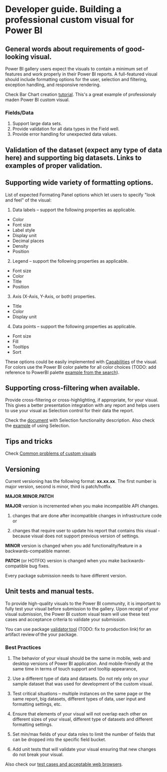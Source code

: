 # Developer guide. Building a professional custom visual for Power BI

## General  words about requirements of good-looking visual.

Power BI gallery users expect the visuals to contain a minimum set of features and work properly in their Power BI reports. A full-featured visual should include formatting options for the user, selection and filtering, exception handling, and responsive rendering.

Check Bar Chart creation [tutorial](https://github.com/Microsoft/PowerBI-visuals#building-bar-chart). This's a great example of professionaly maden Power BI custom visual.

### Fields/Data

1. Support large data sets.
2. Provide validation for all data types in the Field well.
3. Provide error handling for unexpected data values.

## Validation of the dataset (expect any type of data here) and supporting big datasets. Links to examples of proper validation.

## Supporting wide variety of formatting options. 

List of expected Formating Panel options which let users to specify "look and feel" of the visual:

1. Data labels – support the following properties as applicable.
  - Color
  - Font size
  - Label style
  - Display unit
  - Decimal places
  - Density
  - Position

2. Legend – support the following properties as applicable.
  - Font size
  - Color
  - Title
  - Position
  
3. Axis (X-Axis, Y-Axis, or both) properties.
  - Title
  - Color
  - Display unit

4. Data points – support the following properties as applicable.
  - Font size
  - Fill
  - Tooltips
  - Sort

These options could be easily implemented with [Capabilities](https://github.com/Microsoft/PowerBI-visuals/blob/master/Capabilities/Capabilities.md) of the visual.
For colors use the Power BI color palette for all color choices (TODO: add reference to PowerBI palette [example from the search](https://dataveld.wordpress.com/2016/02/13/microsoft-power-bi-color-reference/)).

## Supporting cross-filtering when available.

Provide cross-filtering or cross-highlighting, if appropriate, for your visual. This gives a better presentation integration with any report and helps users to use your visual as Selection control for their data the report.

Check the [document](https://github.com/Microsoft/PowerBI-visuals/blob/master/Visual/Selection.md) with Selection functionality description. Also check the [example](https://github.com/Microsoft/PowerBI-visuals/blob/master/Tutorial/Selection.md) of using Selection.

## Tips and tricks

Check [Common problems of custom visuals](./SubmissionCommonProblems.md)


## Versioning

Current versioning has the following format: **xx.xx.xx**. The first number is major version, second is minor, third is patch/hotfix.

**MAJOR.MINOR.PATCH**

**MAJOR** version is incremented when you make incompatible API changes.

1. changes that are done after incompatible changes in infrastructure code or

2. changes that require user to update his report that contains this visual - because visual does not support previous version of settings.

**MINOR** version is changed when you add functionality/feature in a backwards-compatible manner.

**PATCH** (or HOTFIX) version is changed when you make backwards-compatible bug fixes. 

Every package submission needs to have different version.


## Unit tests and manual tests.

To provide high-quality visuals to the Power BI community, it is important to fully test your visual before submission to the gallery. Upon receipt of your visual submission, the Power BI custom visual team will use these test cases and acceptance criteria to validate your submission.

You can use package [validator tool](https://powerbi-validator-v-glpol.herokuapp.com/) (TODO: fix to production link) for an artifact review of the your package.

### Best Practices

1. The behavior of your visual should be the same in mobile, web and desktop versions of Power BI application. And mobile-friendly at the same time in terms of touch support and tooltip appearance, 

2. Use a different type of data and datasets. Do not rely only on your sample dataset that was used for development of the custom visual.

3. Test critical situations – multiple instances on the same page or the same report, big datasets, different types of data, user input and formatting settings, etc.

4. Ensure that elements of your visual will not overlap each other on different sizes of your visual, different type of datasets and different formatting settings.

5. Set min/max fields of your data roles to limit the number of fields that can be dropped into the specific field bucket.

6. Add unit tests that will validate your visual ensuring that new changes do not break your visual.

Also check our [test cases and acceptable web browsers](./SubmissionTesting.md).
